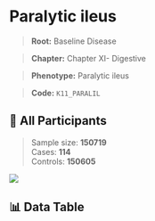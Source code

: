 # Paralytic ileus

> **Root:** Baseline Disease  

> **Chapter:** Chapter XI- Digestive  

> **Phenotype:** Paralytic ileus  

> **Code:** `K11_PARALIL`

## 🧪 All Participants  
> Sample size: **150719**  
> Cases: **114**  
> Controls: **150605**
<img src="/Sensitive/Figures/ALL/Incidence/K11_PARALIL.png"/>

## 📊 Data Table
<CsvTableMRF src="/Sensitive/Data/ALL/Incidence/COX_K11_PARALIL.csv"/>

